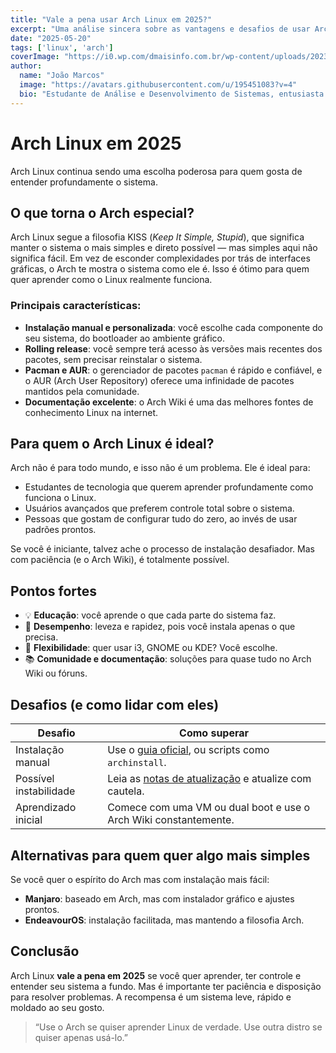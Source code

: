 ```yaml
---
title: "Vale a pena usar Arch Linux em 2025?"
excerpt: "Uma análise sincera sobre as vantagens e desafios de usar Arch Linux atualmente."
date: "2025-05-20"
tags: ['linux', 'arch']
coverImage: "https://i0.wp.com/dmaisinfo.com.br/wp-content/uploads/2023/06/arch-linux-logotipo-introducao.jpg.jpg?fit=1200%2C675&ssl=1"
author:
  name: "João Marcos"
  image: "https://avatars.githubusercontent.com/u/195451083?v=4"
  bio: "Estudante de Análise e Desenvolvimento de Sistemas, entusiasta de sistemas operacionais e tecnologia."
---
```


# Arch Linux em 2025

Arch Linux continua sendo uma escolha poderosa para quem gosta de entender profundamente o sistema.

## O que torna o Arch especial?

Arch Linux segue a filosofia KISS (*Keep It Simple, Stupid*), que significa manter o sistema o mais simples e direto possível — mas simples aqui não significa fácil. Em vez de esconder complexidades por trás de interfaces gráficas, o Arch te mostra o sistema como ele é. Isso é ótimo para quem quer aprender como o Linux realmente funciona.

### Principais características:
- **Instalação manual e personalizada**: você escolhe cada componente do seu sistema, do bootloader ao ambiente gráfico.
- **Rolling release**: você sempre terá acesso às versões mais recentes dos pacotes, sem precisar reinstalar o sistema.
- **Pacman e AUR**: o gerenciador de pacotes `pacman` é rápido e confiável, e o AUR (Arch User Repository) oferece uma infinidade de pacotes mantidos pela comunidade.
- **Documentação excelente**: o Arch Wiki é uma das melhores fontes de conhecimento Linux na internet.

## Para quem o Arch Linux é ideal?

Arch não é para todo mundo, e isso não é um problema. Ele é ideal para:
- Estudantes de tecnologia que querem aprender profundamente como funciona o Linux.
- Usuários avançados que preferem controle total sobre o sistema.
- Pessoas que gostam de configurar tudo do zero, ao invés de usar padrões prontos.

Se você é iniciante, talvez ache o processo de instalação desafiador. Mas com paciência (e o Arch Wiki), é totalmente possível.

## Pontos fortes

- 💡 **Educação**: você aprende o que cada parte do sistema faz.
- 🚀 **Desempenho**: leveza e rapidez, pois você instala apenas o que precisa.
- 🧩 **Flexibilidade**: quer usar i3, GNOME ou KDE? Você escolhe.
- 📚 **Comunidade e documentação**: soluções para quase tudo no Arch Wiki ou fóruns.

## Desafios (e como lidar com eles)

<table>
  <thead>
    <tr>
      <th>Desafio</th>
      <th>Como superar</th>
    </tr>
  </thead>
  <tbody>
    <tr>
      <td>Instalação manual</td>
      <td>Use o <a href="https://wiki.archlinux.org/title/Installation_guide" target="_blank">guia oficial</a>, ou scripts como <code>archinstall</code>.</td>
    </tr>
    <tr>
      <td>Possível instabilidade</td>
      <td>Leia as <a href="https://archlinux.org/news/" target="_blank">notas de atualização</a> e atualize com cautela.</td>
    </tr>
    <tr>
      <td>Aprendizado inicial</td>
      <td>Comece com uma VM ou dual boot e use o Arch Wiki constantemente.</td>
    </tr>
  </tbody>
</table>

## Alternativas para quem quer algo mais simples

Se você quer o espírito do Arch mas com instalação mais fácil:
- **Manjaro**: baseado em Arch, mas com instalador gráfico e ajustes prontos.
- **EndeavourOS**: instalação facilitada, mas mantendo a filosofia Arch.

## Conclusão

Arch Linux **vale a pena em 2025** se você quer aprender, ter controle e entender seu sistema a fundo. Mas é importante ter paciência e disposição para resolver problemas. A recompensa é um sistema leve, rápido e moldado ao seu gosto.

> “Use o Arch se quiser aprender Linux de verdade. Use outra distro se quiser apenas usá-lo.”
